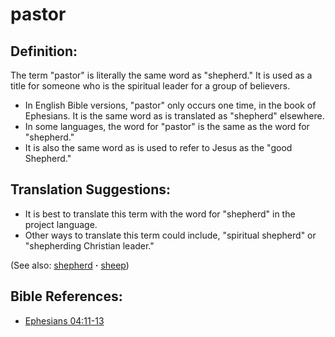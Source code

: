 # pastor #

## Definition: ##

The term "pastor" is literally the same word as "shepherd." It is used as a title for someone who is the spiritual leader for a group of believers.

* In English Bible versions, "pastor" only occurs one time, in the book of Ephesians. It is the same word as is translated as "shepherd" elsewhere.
* In some languages, the word for "pastor" is the same as the word for "shepherd."
* It is also the same word as is used to refer to Jesus as the "good Shepherd."

## Translation Suggestions: ##

* It is best to translate this term with the word for "shepherd" in the project language.
* Other ways to translate this term could include, "spiritual shepherd" or "shepherding Christian leader."
 

(See also: [shepherd](../other/shepherd.md) **·** [sheep](../other/sheep.md))

## Bible References: ##

* [Ephesians 04:11-13](https://door43.org/en/bible/notes/eph/04/11)

